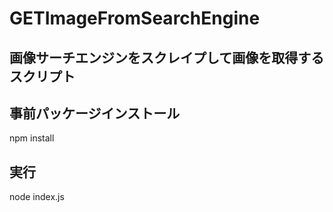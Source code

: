 # GETImageFromSearchEngine

## 画像サーチエンジンをスクレイプして画像を取得するスクリプト

## 事前パッケージインストール
npm install

## 実行
node index.js


